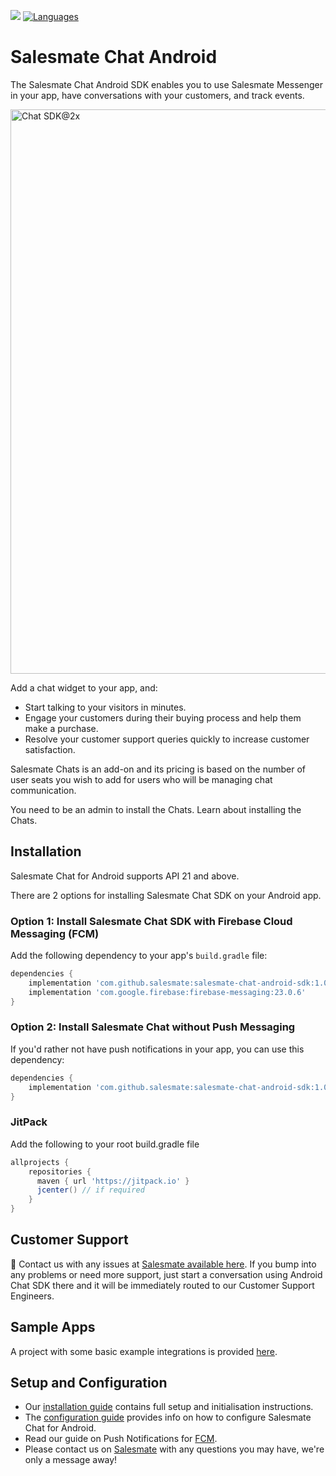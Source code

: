[![](https://jitpack.io/v/salesmate/salesmate-chat-android-sdk.svg)](https://github.com/salesmate/salesmate-chat-android)
[![Languages](https://img.shields.io/badge/languages-Kotlin%20%7C%20%20Java-green.svg?maxAge=2592000)](https://github.com/salesmate/salesmate-chat-android)

# Salesmate Chat Android
The Salesmate Chat Android SDK enables you to use Salesmate Messenger in your app, have conversations with your customers, and track events.

<img width="903" alt="Chat SDK@2x" src="https://user-images.githubusercontent.com/11227333/188421700-ac0da285-5ee1-4118-88f4-0035a3bbd088.png">

Add a chat widget to your app, and:

* Start talking to your visitors in minutes.
* Engage your customers during their buying process and help them make a purchase.
* Resolve your customer support queries quickly to increase customer satisfaction.

Salesmate Chats is an add-on and its pricing is based on the number of user seats you wish to add for users who will be managing chat communication.

You need to be an admin to install the Chats.
Learn about installing the Chats.

## Installation
Salesmate Chat for Android supports API 21 and above.

There are 2 options for installing Salesmate Chat SDK on your Android app.

### Option 1: Install Salesmate Chat SDK with Firebase Cloud Messaging (FCM)
Add the following dependency to your app's `build.gradle` file:
```groovy
dependencies {
    implementation 'com.github.salesmate:salesmate-chat-android-sdk:1.0.5'
    implementation 'com.google.firebase:firebase-messaging:23.0.6'
}
```

### Option 2: Install Salesmate Chat without Push Messaging

If you'd rather not have push notifications in your app, you can use this dependency:
```groovy
dependencies {
    implementation 'com.github.salesmate:salesmate-chat-android-sdk:1.0.5'
}
```

### JitPack
Add the following to your root build.gradle file
```groovy
allprojects {
    repositories {
      maven { url 'https://jitpack.io' }
      jcenter() // if required
    }
}
```
## Customer Support
👋 Contact us with any issues at [Salesmate available here](https://www.salesmate.io/). If you bump into any problems or need more support, just start a conversation using Android Chat SDK there and it will be immediately routed to our Customer Support Engineers.

## Sample Apps
A project with some basic example integrations is provided [here](https://github.com/salesmate/salesmate-chat-android).

## Setup and Configuration

* Our [installation guide](https://support.salesmate.io/hc/en-us/articles/9618350375193-Android-SDK-Installation) contains full setup and initialisation instructions.
* The [configuration guide](https://support.salesmate.io/hc/en-us/articles/9809670603417-Android-SDK-Configuration) provides info on how to configure Salesmate Chat for Android.
* Read our guide on Push Notifications for [FCM](https://support.salesmate.io/hc/en-us/articles/9810725938713-Android-SDK-Push-Notifications-FCM-).
* Please contact us on [Salesmate](https://www.salesmate.io/) with any questions you may have, we're only a message away!
